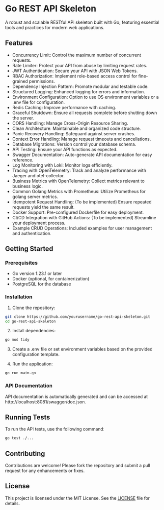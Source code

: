 # Go REST API Skeleton
A robust and scalable RESTful API skeleton built with Go, featuring essential tools and practices for modern web applications.

## Features
- Concurrency Limit: Control the maximum number of concurrent requests.
- Rate Limiter: Protect your API from abuse by limiting request rates.
- JWT Authentication: Secure your API with JSON Web Tokens.
- RBAC Authorization: Implement role-based access control for fine-grained permissions.
- Dependency Injection Pattern: Promote modular and testable code.
- Structured Logging: Enhanced logging for errors and information.
- Environment Configuration: Option to use OS environment variables or a .env file for configuration.
- Redis Caching: Improve performance with caching.
- Graceful Shutdown: Ensure all requests complete before shutting down the server.
- CORS Handling: Manage Cross-Origin Resource Sharing.
- Clean Architecture: Maintainable and organized code structure.
- Panic Recovery Handling: Safeguard against server crashes.
- Context Error Handling: Manage request timeouts and cancellations.
- Database Migrations: Version control your database schema.
- API Testing: Ensure your API functions as expected.
- Swagger Documentation: Auto-generate API documentation for easy reference.
- Log Monitoring with Loki: Monitor logs efficiently.
- Tracing with OpenTelemetry: Track and analyze performance with Jaeger and otel-collector.
- Business Metrics with OpenTelemetry: Collect metrics relevant to business logic.
- Common Golang Metrics with Prometheus: Utilize Prometheus for golang server metrics.
- Idempotent Request Handling: (To be implemented) Ensure repeated requests yield the same result.
- Docker Support: Pre-configured Dockerfile for easy deployment.
- CI/CD Integration with GitHub Actions: (To be implemented) Streamline your deployment process.
- Example CRUD Operations: Included examples for user management and authentication.

## Getting Started
### Prerequisites
- Go version 1.23.1 or later
- Docker (optional, for containerization)
- PostgreSQL for the database

### Installation
1. Clone the repository:

```bash
git clone https://github.com/yourusername/go-rest-api-skeleton.git
cd go-rest-api-skeleton
```

2. Install dependencies:

```bash
go mod tidy
```

3. Create a .env file or set environment variables based on the provided configuration template.

4. Run the application:

```bash
go run main.go
```

### API Documentation
API documentation is automatically generated and can be accessed at http://localhost:8081/swagger/doc.json.

## Running Tests
To run the API tests, use the following command:

```bash
go test ./...
```

## Contributing
Contributions are welcome! Please fork the repository and submit a pull request for any enhancements or fixes.

## License
This project is licensed under the MIT License. See the [LICENSE](./LICENSE) file for details.